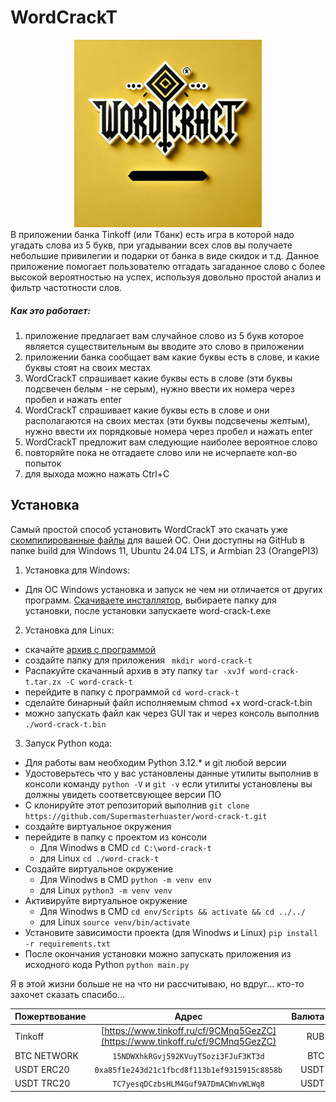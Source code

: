 # WordCrackT
<center>

<img src="https://github.com/Supermasterhuaster/word-crack-t/raw/master/doc/logo.png" width="300px" height="300px" alt="WordCrackT">

</center>
В приложении банка Tinkoff (или Tбанк) есть игра в которой надо угадать слова из 5 букв, при угадывании всех слов вы получаете небольшие привилегии и подарки от банка в виде скидок и т.д. Данное приложение помогает пользователю отгадать загаданное слово с более высокой вероятностью на успех, используя довольно простой анализ и фильтр частотности слов.

##### Как это работает:
1. приложение предлагает вам случайное слово из 5 букв которое является существительным 
вы вводите это слово в приложении
2. приложении банка сообщает вам какие буквы есть в слове, и какие буквы стоят на своих местах
3. WordCrackT спрашивает какие буквы есть в слове (эти буквы подсвечен белым - не серым), нужно ввести их номера через пробел и нажать enter
4. WordCrackT спрашивает какие буквы есть в слове и они располагаются на своих местах (эти буквы подсвечены желтым), нужно ввести их порядковые номера через пробел и нажать enter
5. WordCrackT предложит вам следующие наиболее вероятное слово 
6. повторяйте пока не отгадаете слово или не исчерпаете кол-во попыток 
7. для выхода можно нажать Ctrl+C 


## Установка


Самый простой способ установить WordCrackT это скачать уже [скомпилированные файлы](https://github.com/Supermasterhuaster/word-crack-t/tree/master/build) для вашей ОС. Они доступны на GitHub в папке build для Windows 11, Ubuntu 24.04 LTS, и Armbian 23 (OrangePI3) 

1. Установка для Windows: 
 - Для ОС Windows установка и запуск не чем ни отличается от других программ. [Скачиваете инсталлятор](https://github.com/Supermasterhuaster/word-crack-t/tree/master/build/windows), выбираете папку для установки, после установки запускаете  word-crack-t.exe

2. Установка для Linux:
 - скачайте [архив с программой](https://github.com/Supermasterhuaster/word-crack-t/tree/master/build/linux)
 - создайте папку для приложения ``` mkdir word-crack-t```
 - Распакуйте скачанный архив в эту папку ```tar -xvJf word-crack-t.tar.zx -C word-crack-t ```
 - перейдите в папку с программой ``` cd word-crack-t ``` 
 - сделайте бинарный файл исполняемым chmod +x word-crack-t.bin
 - можно запускать файл как через GUI так и через консоль выполнив ``` ./word-crack-t.bin``` 
3. Запуск Python кода:
 - Для работы вам необходим Python 3.12.* и git любой версии 
 - Удостоверьтесь что у вас установлены данные утилиты выполнив в консоли команду ``` python -V ``` и ``` git -v ``` если утилиты установлены вы должны увидеть соответсвующее версии ПО 
 - С клонируйте этот репозиторий выполнив ``` git clone https://github.com/Supermasterhuaster/word-crack-t.git ``` 
 - создайте виртуальное окружения
 - перейдите в папку с проектом из консоли
   - Для Winodws в CMD ``` cd C:\word-crack-t ```
   - для Linux ``` cd ./word-crack-t ```
 - Создайте виртуальное окружение
   - Для Winodws в CMD ``` python -m venv env ```
   - для Linux ``` python3 -m venv venv ```
 - Активируйте виртуальное окружение
   - Для Winodws в CMD ``` cd env/Scripts && activate && cd ../../ ```
   - для Linux ``` source venv/bin/activate ```
 - Установите зависимости проекта (для Winodws и Linux) ``` pip install -r requirements.txt ```
 - После окончания установки можно запускать приложения из исходного кода Python ``` python main.py ``` 

Я в этой жизни больше не на что ни рассчитываю, но вдруг... кто-то захочет сказать спасибо...

| Пожертвование | Адрес           | Валюта        |
|:------------- |:---------------:| -------------:|
| Tinkoff       | [https://www.tinkoff.ru/cf/9CMnq5GezZC](https://www.tinkoff.ru/cf/9CMnq5GezZC)  |   RUB |
|   BTC NETWORK            | ``` 15NDWXhkRGvj592KVuyTSozi3FJuF3KT3d ```           |           BTC|
|   USDT ERC20            | ``` 0xa85f1e243d21c1fbcd8f113b1ef9315915c8858b ```         |         USDT|
|   USDT TRC20            | ``` TC7yesqDCzbsHLM4Guf9A7DmACWnvWLWq8 ```         |         USDT|
